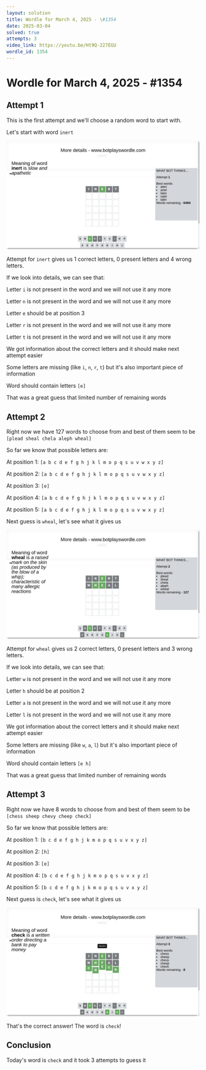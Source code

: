 ```yaml
---
layout: solution
title: Wordle for March 4, 2025 - \#1354
date: 2025-03-04
solved: true
attempts: 3
video_link: https://youtu.be/Ht9Q-227EGU
wordle_id: 1354
---
```


# Wordle for March 4, 2025 - \#1354

## Attempt 1

This is the first attempt and we'll choose a random word to start with.

Let's start with word `inert`

![Attempt 1](2025-03-04/attempt-1.png)

Attempt for `inert` gives us 1 correct letters, 0 present letters and 4 wrong letters.

If we look into details, we can see that:

Letter `i` is not present in the word and we will not use it any more

Letter `n` is not present in the word and we will not use it any more

Letter `e` should be at position 3

Letter `r` is not present in the word and we will not use it any more

Letter `t` is not present in the word and we will not use it any more

We got information about the correct letters and it should make next attempt easier

Some letters are missing (like `i`, `n`, `r`, `t`) but it's also important piece of information

Word should contain letters `[e]`

That was a great guess that limited number of remaining words



## Attempt 2

Right now we have 127 words to choose from and best of them seem to be `[plead sheal chela aleph wheal]`

So far we know that possible letters are:

At position 1: `[a b c d e f g h j k l m o p q s u v w x y z]`

At position 2: `[a b c d e f g h j k l m o p q s u v w x y z]`

At position 3: `[e]`

At position 4: `[a b c d e f g h j k l m o p q s u v w x y z]`

At position 5: `[a b c d e f g h j k l m o p q s u v w x y z]`

Next guess is `wheal`, let's see what it gives us

![Attempt 2](2025-03-04/attempt-2.png)

Attempt for `wheal` gives us 2 correct letters, 0 present letters and 3 wrong letters.

If we look into details, we can see that:

Letter `w` is not present in the word and we will not use it any more

Letter `h` should be at position 2

Letter `a` is not present in the word and we will not use it any more

Letter `l` is not present in the word and we will not use it any more

We got information about the correct letters and it should make next attempt easier

Some letters are missing (like `w`, `a`, `l`) but it's also important piece of information

Word should contain letters `[e h]`

That was a great guess that limited number of remaining words



## Attempt 3

Right now we have 8 words to choose from and best of them seem to be `[chess sheep chevy cheep check]`

So far we know that possible letters are:

At position 1: `[b c d e f g h j k m o p q s u v x y z]`

At position 2: `[h]`

At position 3: `[e]`

At position 4: `[b c d e f g h j k m o p q s u v x y z]`

At position 5: `[b c d e f g h j k m o p q s u v x y z]`

Next guess is `check`, let's see what it gives us

![Attempt 3](2025-03-04/attempt-3.png)

That's the correct answer! The word is `check`!

## Conclusion

Today's word is `check` and it took 3 attempts to guess it


